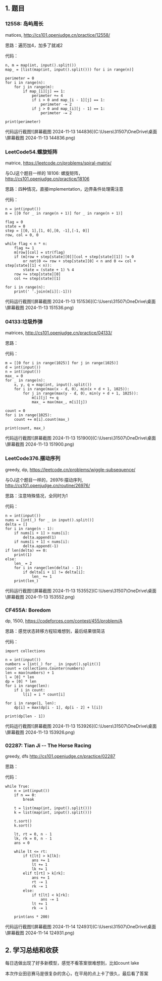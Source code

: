 ## 1. 题目



### 12558: 岛屿周⻓



matices, http://cs101.openjudge.cn/practice/12558/

思路：遍历加4，加多了就减2

代码：

```
n, m = map(int, input().split())
map_ = [list(map(int, input().split())) for i in range(n)]

perimeter = 0
for i in range(n):
    for j in range(m):
        if map_[i][j] == 1:
            perimeter += 4
            if i > 0 and map_[i - 1][j] == 1:
                perimeter -= 2
            if j > 0 and map_[i][j - 1] == 1:
                perimeter -= 2

print(perimeter)
```



代码运行截图![屏幕截图 2024-11-13 144836](C:\Users\31507\OneDrive\桌面\屏幕截图 2024-11-13 144836.png)

### LeetCode54.螺旋矩阵



matrice, https://leetcode.cn/problems/spiral-matrix/

与OJ这个题目一样的 18106: 螺旋矩阵，http://cs101.openjudge.cn/practice/18106

思路：四种情况，直接implementation，边界条件处理需注意

代码：

```
n = int(input())
m = [[0 for _ in range(n + 1)] for _ in range(n + 1)]

flag = 0
state = 0
step = [[0, 1],[1, 0],[0, -1],[-1, 0]]
row, col = 0, 0

while flag < n * n:
    flag += 1
    m[row][col] = str(flag)
    if (m[row + step[state][0]][col + step[state][1]] != 0
        or not(0 <= row + step[state][0] < n and 0 <= col + step[state][1] < n)):
        state = (state + 1) % 4
    row += step[state][0]
    col += step[state][1]

for i in range(n):
    print(' '.join(m[i][:-1]))
```



代码运行截图![屏幕截图 2024-11-13 151536](C:\Users\31507\OneDrive\桌面\屏幕截图 2024-11-13 151536.png)

### 04133:垃圾炸弹



matrices, http://cs101.openjudge.cn/practice/04133/

思路：

代码：

```
m = [[0 for i in range(1025)] for j in range(1025)]
d = int(input())
n = int(input())
max_ = 0
for _ in range(n):
    x, y, q = map(int, input().split())
    for i in range(max(x - d, 0), min(x + d + 1, 1025)):
        for j in range(max(y - d, 0), min(y + d + 1, 1025)):
            m[i][j] += q
            max_ = max(max_, m[i][j])

count = 0
for i in range(1025):
    count += m[i].count(max_)

print(count, max_)
```



代码运行截图![屏幕截图 2024-11-13 151900](C:\Users\31507\OneDrive\桌面\屏幕截图 2024-11-13 151900.png)

### LeetCode376.摆动序列



greedy, dp, https://leetcode.cn/problems/wiggle-subsequence/

与OJ这个题目一样的，26976:摆动序列, http://cs101.openjudge.cn/routine/26976/

思路：注意特殊情况，全同时为1

代码：

```
n = int(input())
nums = [int(_) for _ in input().split()]
delta = []
for i in range(n - 1):
    if nums[i + 1] > nums[i]:
        delta.append(1)
    if nums[i + 1] < nums[i]:
        delta.append(-1)
if len(delta) == 0:
    print(1)
else:
    len_ = 2
    for i in range(len(delta) - 1):
        if delta[i + 1] != delta[i]:
            len_ += 1
    print(len_)
```



代码运行截图![屏幕截图 2024-11-13 153552](C:\Users\31507\OneDrive\桌面\屏幕截图 2024-11-13 153552.png)

### CF455A: Boredom



dp, 1500, https://codeforces.com/contest/455/problem/A

思路：感觉状态转移方程较难想到，最后结果很简洁

代码：

```
import collections
 
n = int(input())
numbers = [int(_) for _ in input().split()]
count = collections.Counter(numbers)
len = max(numbers) + 1
l = [0] * len
dp = [0] * len
for i in range(len):
    if i in count:
        l[i] = i * count[i]
 
for i in range(1, len):
    dp[i] = max(dp[i - 1], dp[i - 2] + l[i])
 
print(dp[len - 1])
```



代码运行截图![屏幕截图 2024-11-13 153926](C:\Users\31507\OneDrive\桌面\屏幕截图 2024-11-13 153926.png)

### 02287: Tian Ji -- The Horse Racing



greedy, dfs http://cs101.openjudge.cn/practice/02287

思路：

代码：

```
while True:
    n = int(input())
    if n == 0:
        break

    t = list(map(int, input().split()))
    k = list(map(int, input().split()))
    
    t.sort()
    k.sort()
    
    lt, rt = 0, n - 1
    lk, rk = 0, n - 1
    ans = 0
    
    while lt <= rt:
        if t[lt] > k[lk]:
            ans += 1
            lt += 1
            lk += 1
        elif t[rt] > k[rk]:
            ans += 1
            rt -= 1
            rk -= 1
        else:
            if t[lt] < k[rk]:
                ans -= 1
            lt += 1
            rk -= 1
    
    print(ans * 200)
```



代码运行截图![屏幕截图 2024-11-14 124931](C:\Users\31507\OneDrive\桌面\屏幕截图 2024-11-14 124931.png)

## 2. 学习总结和收获



每日选做出现了好多新模型，感觉不看答案很难想到，比如count lake

本次作业田忌赛马是很复杂的贪心，在平局的点上卡了很久，最后看了答案
